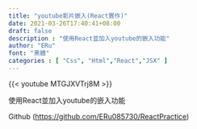 ```yaml
---
title: "youtube影片嵌入(React實作)"
date: 2021-03-26T17:40:41+08:00
draft: false
description : "使用React並加入youtube的嵌入功能"
author: "ERu"
font: "黑體"
categories : [ "Css", "Html","React","JSX" ] 
---
```


{{< youtube MTGJXVTrj8M >}}


使用React並加入youtube的嵌入功能

Github (https://github.com/ERu085730/ReactPractice)




